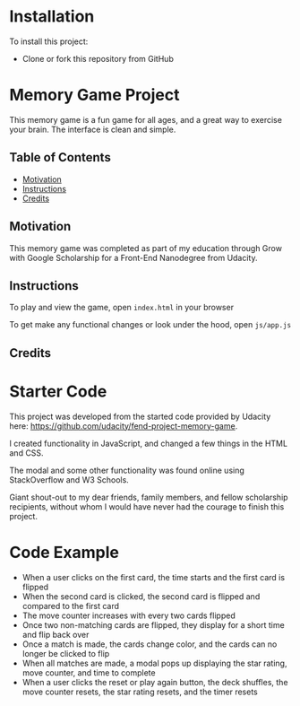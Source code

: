 




# Installation

To install this project:
  - Clone or fork this repository from GitHub
# Memory Game Project

This memory game is a fun game for all ages, and a great way to exercise your brain. The interface is clean and simple.

## Table of Contents

* [Motivation](#motivation)
* [Instructions](#instructions)
* [Credits](#credits)

## Motivation

This memory game was completed as part of my education through Grow with Google Scholarship for a Front-End Nanodegree from Udacity. 

## Instructions

To play and view the game, open `index.html` in your browser

To get make any functional changes or look under the hood, open `js/app.js`


## Credits

# Starter Code

This project was developed from the started code provided by Udacity here:  https://github.com/udacity/fend-project-memory-game.

I created functionality in JavaScript, and changed a few things in the HTML and CSS.

The modal and some other functionality was found online using StackOverflow and W3 Schools.

Giant shout-out to my dear friends, family members, and fellow scholarship recipients, without whom I would have never had the courage to finish this project.

# Code Example

- When a user clicks on the first card, the time starts and the first card is flipped
- When the second card is clicked, the second card is flipped and compared to the first card
- The move counter increases with every two cards flipped
- Once two non-matching cards are flipped, they display for a short time and flip back over
- Once a match is made, the cards change color, and the cards can no longer be clicked to flip
- When all matches are made, a modal pops up displaying the star rating, move counter, and time to complete
- When a user clicks the reset or play again button, the deck shuffles, the move counter resets, the star rating resets, and the timer resets